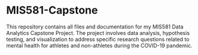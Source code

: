 # MIS581-Capstone
This repository contains all files and documentation for my MIS581 Data Analytics Capstone Project. The project involves data analysis, hypothesis testing, and visualization to address specific research questions related to mental health for athletes and non-athletes during the COVID-19 pandemic. 

